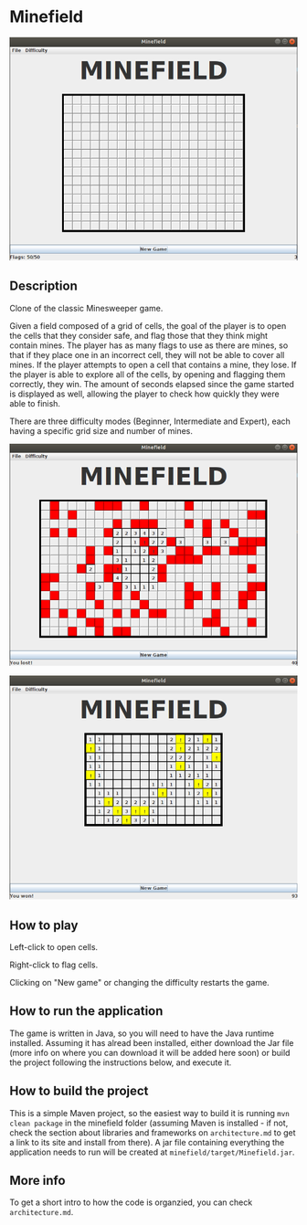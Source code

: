 # Minefield

![New Game on Intermediate](https://raw.githubusercontent.com/ceccon-t/minefield/main/images/minefield_sc0.png "New Game on Intermediate")

## Description

Clone of the classic Minesweeper game.

Given a field composed of a grid of cells, the goal of the player is to open the cells that they consider safe, and flag those that they think might contain mines. The player has as many flags to use as there are mines, so that if they place one in an incorrect cell, they will not be able to cover all mines. If the player attempts to open a cell that contains a mine, they lose. If the player is able to explore all of the cells, by opening and flagging them correctly, they win. The amount of seconds elapsed since the game started is displayed as well, allowing the player to check how quickly they were able to finish.

There are three difficulty modes (Beginner, Intermediate and Expert), each having a specific grid size and number of mines.

![Defeat on Expert](https://raw.githubusercontent.com/ceccon-t/minefield/main/images/minefield_sc1.png "Defeat on Expert")

![Victory on Beginner](https://raw.githubusercontent.com/ceccon-t/minefield/main/images/minefield_sc2.png "Victory on Beginner")

## How to play

Left-click to open cells.

Right-click to flag cells.

Clicking on "New game" or changing the difficulty restarts the game.

## How to run the application

The game is written in Java, so you will need to have the Java runtime installed. Assuming it has alread been installed, either download the Jar file (more info on where you can download it will be added here soon) or build the project following the instructions below, and execute it. 

## How to build the project

This is a simple Maven project, so the easiest way to build it is running `mvn clean package` in the minefield folder (assuming Maven is installed - if not, check the section about libraries and frameworks on `architecture.md` to get a link to its site and install from there). A jar file containing everything the application needs to run will be created at `minefield/target/Minefield.jar`.

## More info

To get a short intro to how the code is organzied, you can check `architecture.md`.
